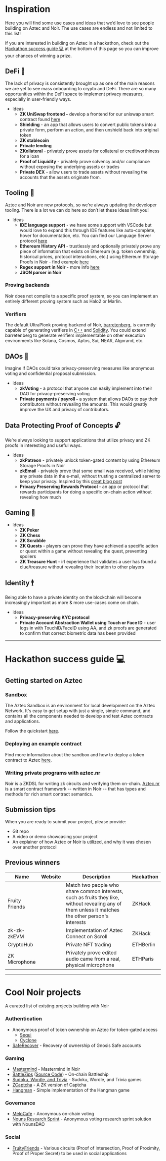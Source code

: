 # Inspiration

Here you will find some use cases and ideas that we’d love to see people building on Aztec and Noir. The use cases are endless and not limited to this list! 

If you are interested in building on Aztec in a hackathon, check out the [Hackathon success guide 💻](https://www.notion.so/Hackathon-success-guide-73c745f4c4af4054b51952603b8d69b0?pvs=21) at the bottom of this page so you can improve your chances of winning a prize.

## DeFi 💸

The lack of privacy is consistently brought up as one of the main reasons we are yet to see mass onboarding to crypto and DeFi. There are so many opportunities within the DeFi space to implement privacy measures, especially in user-friendly ways.

- Ideas
    - **ZK UniSwap frontend -** develop a frontend for our uniswap smart contract found [here](https://github.com/AztecProtocol/aztec-packages/tree/master/yarn-project/noir-contracts/src/contracts/uniswap_contract)
    - **Shielding** - an app that allows users to convert public tokens into a private form, perform an action, and then unshield back into original token
    - **ZK stablecoin**
    - **Private lending**
    - **ZKollateral** - privately prove assets for collateral or creditworthiness for a loan
    - **Proof of Liquidity** - privately prove solvency and/or compliance without exposing the underlying assets or trades
    - **Private DEX** - allow users to trade assets without revealing the accounts that the assets originate from.

## Tooling 🔧

Aztec and Noir are new protocols, so we’re always updating the developer tooling. There is a lot we can do here so don’t let these ideas limit you!

- Ideas
    - **IDE language support** - we have some support with VSCode but would love to expand this through IDE features like auto-complete, hover for documentation, etc. You can find our Language Server protocol [here](https://noir-lang.org/getting_started/language_server)
    - **Ethereum History API** - trustlessly and optionally privately prove any piece of information that exists on Ethereum (e.g. token ownership, historical prices, protocol interactions, etc.) using Ethereum Storage Proofs in Noir - find example [here](https://github.com/Maddiaa0/noir-storage-proofs-demo)
    - **Regex support in Noir** - more info [here](https://speakerdeck.com/sorasuegami/ethcon-korea-2023-zk-email-on-chain-verification-of-emails-using-zkp)
    - **JSON parser in Noir**

### Proving backends

Noir does not compile to a specific proof system, so you can implement an entirely different proving system such as Halo2 or Marlin.

### Verifiers

The default UltraPlonk proving backend of Noir, [barretenberg](https://github.com/AztecProtocol/barretenberg), is currently capable of generating verifiers in [C++](https://github.com/noir-lang/aztec-connect/blob/kw/noir-dsl/barretenberg/src/aztec/plonk/proof_system/verifier/verifier.cpp) and [Solidity](https://github.com/noir-lang/aztec_backend/blob/master/common/src/contract/turbo_verifier.rs). You could extend barretenberg to generate verifiers implementable on other execution environments like Solana, Cosmos, Aptos, Sui, NEAR, Algorand, etc.

## DAOs 🤝

Imagine if DAOs could take privacy-preserving measures like anonymous voting and confidential proposal submission.

- Ideas
    - **zkVoting** - a protocol that anyone can easily implement into their DAO for privacy-preserving voting
    - **Private payments / payroll -** a system that allows DAOs to pay their contributors without revealing the amounts. This would greatly improve the UX and privacy of contributors.

## Data Protecting Proof of Concepts 🔓

We’re always looking to support applications that utilize privacy and ZK proofs in interesting and useful ways.

- Ideas
    - **zkPatreon** - privately unlock token-gated content by using Ethereum Storage Proofs in Noir
    - **zkEmail** - privately prove that some email was received, while hiding any private data in the e-mail, without trusting a centralized server to keep your privacy. Inspired by this [great blog post](https://blog.aayushg.com/posts/zkemail)
    - **Privacy Preserving Rewards Protocol** - an app or protocol that rewards participants for doing a specific on-chain action without revealing how much

## Gaming 👾

- Ideas
    - **ZK Poker**
    - **ZK Chess**
    - **ZK Scrabble**
    - **ZK Quests** - players can prove they have achieved a specific action or quest within a game without revealing the quest, preventing spoilers
    - **ZK Treasure Hunt** - irl experience that validates a user has found a clue/treasure without revealing their location to other players

## Identity 🕴️

Being able to have a private identity on the blockchain will become increasingly important as more & more use-cases come on chain. 

- Ideas
    - **Privacy-preserving KYC protocol**
    - **Private Account Abstraction Wallet using Touch or Face ID** - user logs in with TouchID/FaceID using AA, and zk proofs are generated to confirm that correct biometric data has been provided

---

# Hackathon success guide 💻

## Getting started on Aztec

### Sandbox

The Aztec Sandbox is an environment for local development on the Aztec Network. It's easy to get setup with just a single, simple command, and contains all the components needed to develop and test Aztec contracts and applications. 

Follow the quickstart [here](https://sandbox.aztec.network/).

### Deploying an example contract

Find more information about the sandbox and how to deploy a token contract to Aztec [here](https://aztec-docs-dev.netlify.app/dev_docs/getting_started/cli#i-have-the-sandbox-running-now-what).

### Writing private programs with aztec.nr

Noir is a ZKDSL for writing zk circuits and verifying them on-chain. [Aztec.nr](http://Aztec.nr) is a smart contract framework -- written in Noir -- that has types and methods for rich smart contract semantics.

## Submission tips

When you are ready to submit your project, please provide:

- Git repo
- A video or demo showcasing your project
- An explainer of how Aztec or Noir is utilized, and why it was chosen over another protocol

## Previous winners

| Name | Website | Description | Hackathon |
| --- | --- | --- | --- |
| Fruity Friends |  | Match two people who share common interests, such as fruits they like, without revealing any of them unless it matches the other person's interests | ZKHack |
| zk-zk-zkEVM |  | Implementation of Aztec Connect on Scroll | ZKHack |
| CryptoHub |  | Private NFT trading | ETHBerlin |
| ZK Microphone |  | Privately prove edited audio came from a real, physical microphone | ETHParis |

---

# Cool Noir projects

A curated list of existing projects building with Noir

### Authentication

- Anonymous proof of token ownership on Aztec for token-gated access
    - [Sequi](https://github.com/sequi-xyz)
    - [Cyclone](https://github.com/TalDerei/cyclone)
- [SafeRecover](https://github.com/porco-rosso-j/safe-recovery-noir) - Recovery of ownership of Gnosis Safe accounts

### Gaming

- [Mastermind](https://github.com/vezenovm/mastermind-noir) - Mastermind in Noir
- [BattleZips](https://battlezips.com/) ([Source Code](https://github.com/BattleZips/BattleZips-Noir)) - On-chain Battleship
- [Sudoku, Wordle, and Trivia](https://github.com/ruizehung/Zero-Knowledge-Sudoku-Wordle-Trivia) - Sudoku, Wordle, and Trivia games
- [ZCaptcha](https://github.com/signorecello/zcaptcha) - A ZK version of Captcha
- [Hangman](https://github.com/resurgencelabs/hangman) - Simple implementation of the Hangman game

### Governance

- [MeloCafe](https://github.com/MeloCafe) - Anonymous on-chain voting
- [Nouns Research Sprint](https://github.com/aragonzkresearch/nouns-anonymous-voting) - Anonymous voting research sprint solution with NounsDAO

### Social

- [FruityFriends](https://github.com/guelowrd/fruity-lib) - Various circuits (Proof of Intersection, Proof of Proximity, Proof of Proper Secret) to be used in social applications